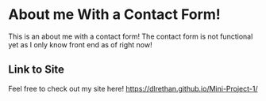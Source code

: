 # About me With a Contact Form!

This is an about me with a contact form! The contact form is not functional yet as I only know front end as of right now!

## Link to Site

Feel free to check out my site here!
https://dlrethan.github.io/Mini-Project-1/
